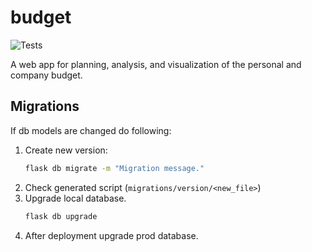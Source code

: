 # budget

![Tests](https://github.com/kira607/yaba/actions/workflows/tests.yaml/badge.svg)

A web app for planning, analysis, and visualization of the personal and company budget.

## Migrations

If db models are changed do following: 

1. Create new version:
    ```bash
    flask db migrate -m "Migration message."
    ```
2. Check generated script (`migrations/version/<new_file>`)
3. Upgrade local database.
    ```bash
    flask db upgrade
    ```
4. After deployment upgrade prod database.